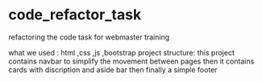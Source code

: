 # code_refactor_task
refactoring the code task for webmaster training

what we used : html ,css ,js ,bootstrap
project structure:
this project contains navbar to simplify the movement between pages
then it contains cards with discription 
and aside bar 
then finally a simple footer
